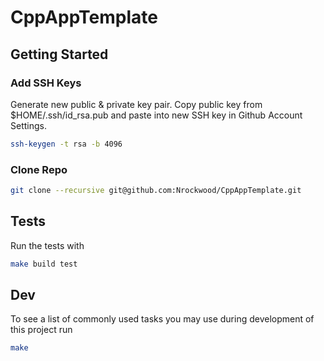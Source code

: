 # CppAppTemplate

## Getting Started

### Add SSH Keys
Generate new public & private key pair. Copy public key from $HOME/.ssh/id_rsa.pub and paste into new SSH key in Github Account Settings.
```bash
ssh-keygen -t rsa -b 4096
```

### Clone Repo
```bash
git clone --recursive git@github.com:Nrockwood/CppAppTemplate.git
```

## Tests
Run the tests with
```bash
make build test
```

## Dev
To see a list of commonly used tasks you may use during development of this project run
```bash
make
```